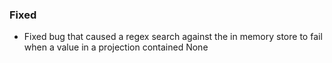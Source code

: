 ### Fixed

- Fixed bug that caused a regex search against the in memory store to fail when a value in a projection contained None
